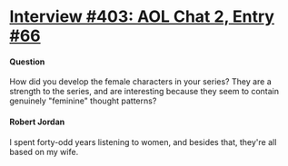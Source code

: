 # [Interview #403: AOL Chat 2, Entry #66](https://www.theoryland.com/intvmain.php?i=403#66)

#### Question

How did you develop the female characters in your series? They are a strength to the series, and are interesting because they seem to contain genuinely "feminine" thought patterns?

#### Robert Jordan

I spent forty-odd years listening to women, and besides that, they're all based on my wife.

